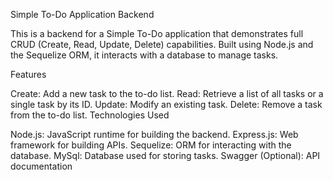 Simple To-Do Application Backend

This is a backend for a Simple To-Do application that demonstrates full CRUD (Create, Read, Update, Delete) capabilities. Built using Node.js and the Sequelize ORM, it interacts with a database to manage tasks.

Features

Create: Add a new task to the to-do list.
Read: Retrieve a list of all tasks or a single task by its ID.
Update: Modify an existing task.
Delete: Remove a task from the to-do list.
Technologies Used

Node.js: JavaScript runtime for building the backend.
Express.js: Web framework for building APIs.
Sequelize: ORM for interacting with the database.
MySql: Database used for storing tasks.
Swagger (Optional): API documentation
